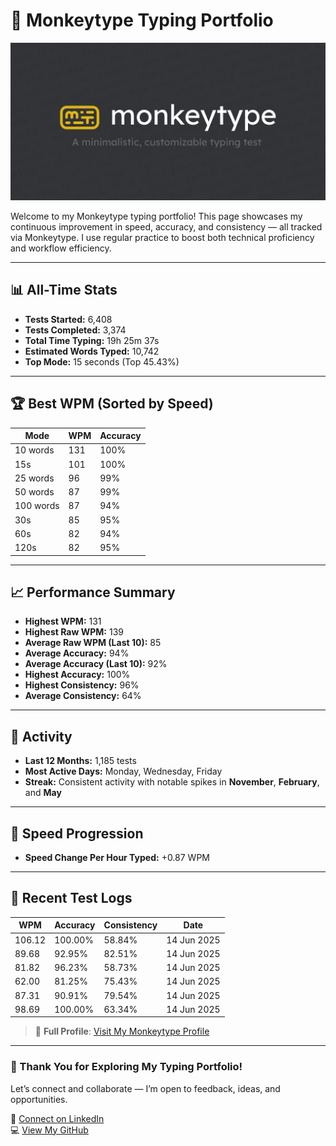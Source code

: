# 🧠 Monkeytype Typing Portfolio

![Typing Stats Banner](Images/Monkeytype.jpeg)

Welcome to my Monkeytype typing portfolio! This page showcases my continuous improvement in speed, accuracy, and consistency — all tracked via Monkeytype. I use regular practice to boost both technical proficiency and workflow efficiency.

---

## 📊 All-Time Stats
- **Tests Started:** 6,408  
- **Tests Completed:** 3,374  
- **Total Time Typing:** 19h 25m 37s  
- **Estimated Words Typed:** 10,742  
- **Top Mode:** 15 seconds (Top 45.43%)

---

## 🏆 Best WPM (Sorted by Speed)
| Mode       | WPM | Accuracy |
|------------|-----|----------|
| 10 words   | 131 | 100%     |
| 15s        | 101 | 100%     |
| 25 words   | 96  | 99%      |
| 50 words   | 87  | 99%      |
| 100 words  | 87  | 94%      |
| 30s        | 85  | 95%      |
| 60s        | 82  | 94%      |
| 120s       | 82  | 95%      |

---

## 📈 Performance Summary
- **Highest WPM:** 131  
- **Highest Raw WPM:** 139  
- **Average Raw WPM (Last 10):** 85  
- **Average Accuracy:** 94%  
- **Average Accuracy (Last 10):** 92%  
- **Highest Accuracy:** 100%  
- **Highest Consistency:** 96%  
- **Average Consistency:** 64%

---

## 📅 Activity
- **Last 12 Months:** 1,185 tests  
- **Most Active Days:** Monday, Wednesday, Friday  
- **Streak:** Consistent activity with notable spikes in **November**, **February**, and **May**

---

## 🧠 Speed Progression
- **Speed Change Per Hour Typed:** +0.87 WPM

---

## 📃 Recent Test Logs
| WPM    | Accuracy | Consistency | Date        |
|--------|----------|-------------|-------------|
| 106.12 | 100.00%  | 58.84%      | 14 Jun 2025 |
| 89.68  | 92.95%   | 82.51%      | 14 Jun 2025 |
| 81.82  | 96.23%   | 58.73%      | 14 Jun 2025 |
| 62.00  | 81.25%   | 75.43%      | 14 Jun 2025 |
| 87.31  | 90.91%   | 79.54%      | 14 Jun 2025 |
| 98.69  | 100.00%  | 63.34%      | 14 Jun 2025 |

> 🔗 **Full Profile**: [Visit My Monkeytype Profile](https://monkeytype.com/profile/Farabi)

---

### 🙌 Thank You for Exploring My Typing Portfolio!  
Let’s connect and collaborate — I’m open to feedback, ideas, and opportunities.

🔗 [Connect on LinkedIn](https://www.linkedin.com/in/farabi-hsn/)  
💻 [View My GitHub](https://github.com/Farabi1096)
